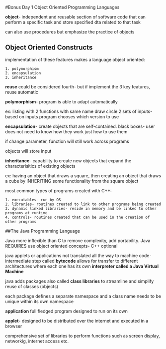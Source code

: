 #Bonus Day 1 Object Oriented Programming Languages

**object**- independent and reusable section of software code that can perform a specific task and store specified dta related to that task

can also use procedures but emphasize the practice of objects

## Object Oriented Constructs

implementation of these features makes a language object oriented:

	1. polymorphism
	2. encapsulation
	3. inheritance

**reuse** could be considered fourth- but if implement the 3 key features, reuse automatic

**polymorphism**- program is able to adapt automatically

ex: listing with 2 functions with same name draw circle 2 sets of inputs- based on inputs program chooses which version to use

**encapsulation**- create objects that are self-contained. black boxes- user does not need to know how they work just how to use them

if change parameter, function will still work across programs

objects will store input

**inheritance**- capability to create new objects that expand the characterisitics of existing objects

ex: having an object that draws a square, then creating an object that draws a cube by INHERITING some functionality from the square object

most common types of programs created with C++:

	1. executables- run by OS
	2. libraries- routines created to link to other programs being created
	3. dynamic linked libraries- reside in memory and be linked to other programs at runtime
	4. controls- routines created that can be used in the creation of other programs

##The Java Programming Language

Java more inflexible than C to remove complexity, add portability. Java REQUIRES use object oriented concepts- C++ optional

java applets or applications not translated all the way to machine code- intermediate step called **bytecode** allows for transfer 
to different architectures where each one has its own **interpreter called a Java Virtual Machine**

java adds packages also called **class libraries** to streamline and simplify reuse of classes (objects)

each package defines a separate namespace and a class name needs to be unique within its own namespace

**application** full fledged program designed to run on its own 

**applet**- designed to be distributed over the internet and executed in a browser

comprehensive set of libraries to perform functions such as screen display, networkig, internet access etc.


